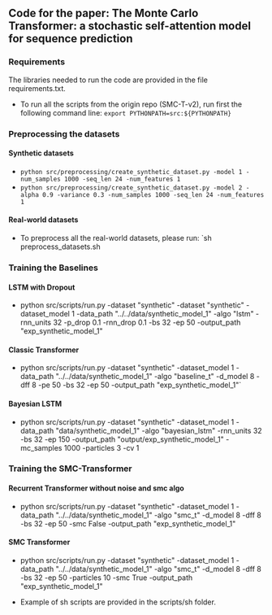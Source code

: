 ## Code for the paper: The Monte Carlo Transformer: a stochastic self-attention model for sequence prediction

### Requirements
The libraries needed to run the code are provided in the file requirements.txt.
* To run all the scripts from the origin repo (SMC-T-v2), run first the following command line: `export PYTHONPATH=src:${PYTHONPATH}`

### Preprocessing the datasets
#### Synthetic datasets
* `python src/preprocessing/create_synthetic_dataset.py -model 1 -num_samples 1000 -seq_len 24 -num_features 1`
* `python src/preprocessing/create_synthetic_dataset.py -model 2 -alpha 0.9 -variance 0.3 -num_samples 1000 -seq_len 24 -num_features 1`
#### Real-world datasets
* To preprocess all the real-world datasets, please run: `sh preprocess_datasets.sh


### Training the Baselines
#### LSTM with Dropout
* python src/scripts/run.py -dataset "synthetic" -dataset "synthetic" -dataset_model 1 -data_path "../../data/synthetic_model_1" -algo "lstm" -rnn_units 32 -p_drop 0.1 -rnn_drop 0.1 -bs 32 -ep 50 -output_path "exp_synthetic_model_1"
#### Classic Transformer
* python src/scripts/run.py -dataset "synthetic" -dataset_model 1 -data_path "../../data/synthetic_model_1" -algo "baseline_t" -d_model 8 -dff 8 -pe 50 -bs 32 -ep 50 -output_path "exp_synthetic_model_1"`
#### Bayesian LSTM
* python src/scripts/run.py -dataset "synthetic" -dataset_model 1 -data_path "data/synthetic_model_1" -algo "bayesian_lstm" -rnn_units 32 -bs 32 -ep 150 -output_path "output/exp_synthetic_model_1" -mc_samples 1000 -particles 3 -cv 1

### Training the SMC-Transformer
#### Recurrent Transformer without noise and smc algo
* python src/scripts/run.py -dataset "synthetic" -dataset_model 1 -data_path "../../data/synthetic_model_1" -algo "smc_t" -d_model 8 -dff 8 -bs 32 -ep 50 -smc False -output_path "exp_synthetic_model_1"
#### SMC Transformer
* python src/scripts/run.py -dataset "synthetic" -dataset_model 1 -data_path "../../data/synthetic_model_1" -algo "smc_t" -d_model 8 -dff 8 -bs 32 -ep 50 -particles 10 -smc True -output_path "exp_synthetic_model_1"

* Example of sh scripts are provided in the scripts/sh folder.
